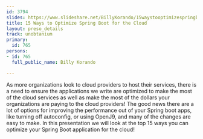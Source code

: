 ```yaml
---
id: 3794
slides: https://www.slideshare.net/BillyKorando/15waystooptimizespringbootforthecloud
title: 15 Ways to Optimize Spring Boot for the Cloud
layout: preso_details
track: unobtanium
primary:
  id: 765
persons:
- id: 765
  full_public_name: Billy Korando

---
```

As more organizations look to cloud providers to host their services, there is a need to ensure the applications we write are optimized to make the most of the cloud services as well as make the most of the dollars your organizations are paying to the cloud providers! The good news there are a lot of options for improving the performance out of your Spring boot apps, like turning off autoconfig, or using OpenJ9, and many of the changes are easy to make. In this presentation we will look at the top 15 ways you can optimize your Spring Boot application for the cloud! 
